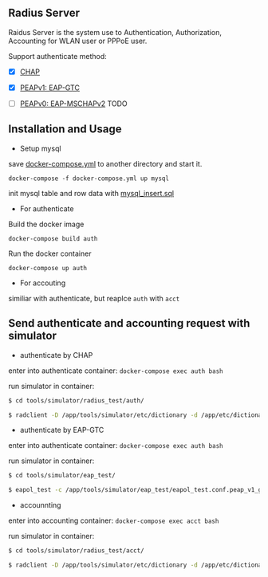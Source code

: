 ## Radius Server
Raidus Server is the system use to Authentication, Authorization, Accounting for WLAN user or PPPoE user.

Support authenticate method:

- [x] [CHAP](https://tools.ietf.org/search/rfc1994)

- [x] [PEAPv1: EAP-GTC](https://tools.ietf.org/html/draft-josefsson-pppext-eap-tls-eap-05)

- [ ] [PEAPv0: EAP-MSCHAPv2](https://tools.ietf.org/html/draft-kamath-pppext-peapv0-00) TODO


## Installation and Usage
- Setup mysql

save [docker-compose.yml](https://github.com/zeroleo12345/restful_server/blob/master/docker-compose.yml) to another directory and start it.

`docker-compose -f docker-compose.yml up mysql`

init mysql table and row data with [mysql_insert.sql](https://github.com/zeroleo12345/radius_server/blob/feature/add_docker/data/db/mysql_insert.sql)

- For authenticate

Build the docker image

`docker-compose build auth`

Run the docker container

`docker-compose up auth`

- For accouting

similiar with authenticate, but reaplce `auth` with `acct`


## Send authenticate and accounting request with simulator
- authenticate by CHAP

enter into authenticate container: `docker-compose exec auth bash`

run simulator in container:

```bash
$ cd tools/simulator/radius_test/auth/

$ radclient -D /app/tools/simulator/etc/dictionary -d /app/etc/dictionary 127.0.0.1:1812  auth  'testing123'  < /app/tools/simulator/radius_test/auth/chap.conf
```

- authenticate by EAP-GTC

enter into authenticate container: `docker-compose exec auth bash`

run simulator in container:

```bash
$ cd tools/simulator/eap_test/

$ eapol_test -c /app/tools/simulator/eap_test/eapol_test.conf.peap_v1_gtc -a 127.0.0.1 -p 1812 -s testing123 -r 0
```

- accounnting

enter into accounting container: `docker-compose exec acct bash`

run simulator in container:

```bash
$ cd tools/simulator/radius_test/acct/

$ radclient -D /app/tools/simulator/etc/dictionary -d /app/etc/dictionary 127.0.0.1:1813  acct  'testing123'  < /app/tools/simulator/radius_test/acct/i.conf
```

